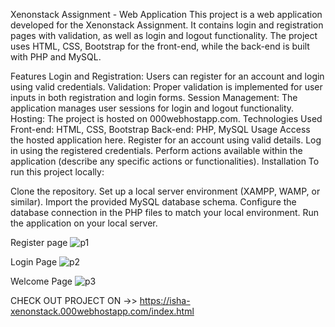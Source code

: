 Xenonstack Assignment - Web Application
This project is a web application developed for the Xenonstack Assignment. It contains login and registration pages with validation, as well as login and logout functionality. The project uses HTML, CSS, Bootstrap for the front-end, while the back-end is built with PHP and MySQL.

Features
Login and Registration: Users can register for an account and login using valid credentials.
Validation: Proper validation is implemented for user inputs in both registration and login forms.
Session Management: The application manages user sessions for login and logout functionality.
Hosting: The project is hosted on 000webhostapp.com.
Technologies Used
Front-end: HTML, CSS, Bootstrap
Back-end: PHP, MySQL
Usage
Access the hosted application here.
Register for an account using valid details.
Log in using the registered credentials.
Perform actions available within the application (describe any specific actions or functionalities).
Installation
To run this project locally:

Clone the repository.
Set up a local server environment (XAMPP, WAMP, or similar).
Import the provided MySQL database schema.
Configure the database connection in the PHP files to match your local environment.
Run the application on your local server.

Register page
![p1](https://github.com/Isha-nagpal/Xenonstack-Assignment/assets/69720721/48bea982-c84d-4114-8f7f-abb7e32b9bd1)

Login Page 
![p2](https://github.com/Isha-nagpal/Xenonstack-Assignment/assets/69720721/84f4c782-c3fd-4f8e-8066-2919a55ff675)

Welcome Page
![p3](https://github.com/Isha-nagpal/Xenonstack-Assignment/assets/69720721/9c6e6e8b-dd7b-4ee7-a8c7-78fb8da272b0)




CHECK OUT PROJECT ON ->> https://isha-xenonstack.000webhostapp.com/index.html


